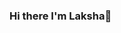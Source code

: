 ### Hi there I'm Laksha👋

<!--
**laksharzky/laksharzky** is a ✨ _special_ ✨ repository because its `README.md` (this file) appears on your GitHub profile.

Here are some ideas to get you started:

- 🌱 I’m currently learning Laravel, Express.js might be next
- 🥅 2021 Goals: Learning more about tech stack and get a good job
- ⚡ Fun fact: I love listening to music

